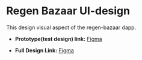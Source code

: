 #  Regen Bazaar UI-design

This design visual aspect of the regen-bazaar dapp.

- **Prototype(test design) link:** [Figma](https://www.figma.com/design/bV2iDZ6RC8GfnTI08P2dBn/Bazar?node-id=103-7974&t=mv7myz8KmRSDA2Xp-0)

- **Full Design Link:** [Figma](https://www.figma.com/proto/bV2iDZ6RC8GfnTI08P2dBn/Bazar?node-id=87-1205&t=mv7myz8KmRSDA2Xp-0&scaling=scale-down-width&content-scaling=fixed&page-id=11%3A22&starting-point-node-id=11%3A23)

